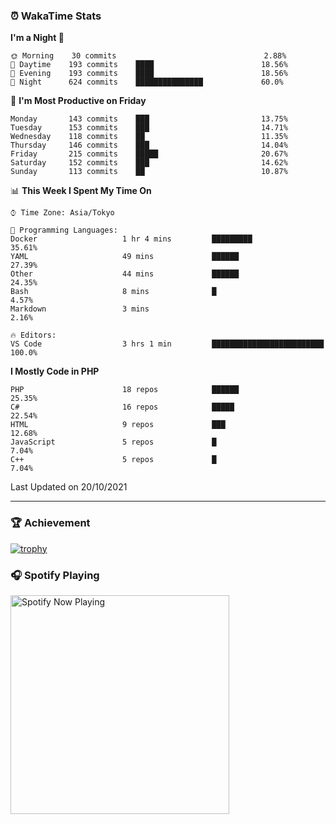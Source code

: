 ### ⏰ WakaTime Stats


<!--START_SECTION:waka-->
**I'm a Night 🦉** 

```text
🌞 Morning    30 commits                                 2.88% 
🌆 Daytime    193 commits    ████                        18.56% 
🌃 Evening    193 commits    ████                        18.56% 
🌙 Night      624 commits    ███████████████             60.0%

```
📅 **I'm Most Productive on Friday** 

```text
Monday       143 commits    ███                         13.75% 
Tuesday      153 commits    ███                         14.71% 
Wednesday    118 commits    ██                          11.35% 
Thursday     146 commits    ███                         14.04% 
Friday       215 commits    █████                       20.67% 
Saturday     152 commits    ███                         14.62% 
Sunday       113 commits    ██                          10.87%

```


📊 **This Week I Spent My Time On** 

```text
⌚︎ Time Zone: Asia/Tokyo

💬 Programming Languages: 
Docker                   1 hr 4 mins         █████████                   35.61% 
YAML                     49 mins             ██████                      27.39% 
Other                    44 mins             ██████                      24.35% 
Bash                     8 mins              █                           4.57% 
Markdown                 3 mins                                          2.16%

🔥 Editors: 
VS Code                  3 hrs 1 min         █████████████████████████   100.0%

```

**I Mostly Code in PHP** 

```text
PHP                      18 repos            ██████                      25.35% 
C#                       16 repos            █████                       22.54% 
HTML                     9 repos             ███                         12.68% 
JavaScript               5 repos             █                           7.04% 
C++                      5 repos             █                           7.04%

```



 Last Updated on 20/10/2021
<!--END_SECTION:waka-->

---

### 🏆 Achievement

[![trophy](https://github-profile-trophy.vercel.app/?username=Slime-hatena&theme=flat&no-bg=true&no-frame=true&column=8)](https://github.com/ryo-ma/github-profile-trophy)

### 🎧 Spotify Playing

[<img src="https://spotify-now-playing-slime-hatena.vercel.app/api/spotify-playing" alt="Spotify Now Playing" width="350" />](https://open.spotify.com/user/slime_hatena)

<!--
**Slime-hatena/Slime-hatena** is a ✨ _special_ ✨ repository because its `README.md` (this file) appears on your GitHub profile.

Here are some ideas to get you started:

- 🔭 I’m currently working on ...
- 🌱 I’m currently learning ...
- 👯 I’m looking to collaborate on ...
- 🤔 I’m looking for help with ...
- 💬 Ask me about ...
- 📫 How to reach me: ...
- 😄 Pronouns: ...
- ⚡ Fun fact: ...
-->
